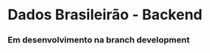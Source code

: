 <h1 style="font-weight: bold;">Dados Brasileirão - Backend</h1>
<h3>Em desenvolvimento na branch development</h3>
